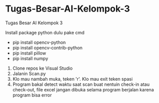 # Tugas-Besar-AI-Kelompok-3
Tugas Besar AI Kelompok 3

Install package python dulu pake cmd
- pip install opencv-python
- pip install opencv-contrib-python
- pip install pillow
- pip install numpy

1. Clone repos ke Visual Studio
2. Jalanin Scan.py
3. Klo mau nambah muka, teken 'r'. Klo mau exit teken spasi
4. Program bakal detect waktu saat scan buat nentuin check-in atau check-out, file excel jangan dibuka selama program berjalan karena program bisa error

